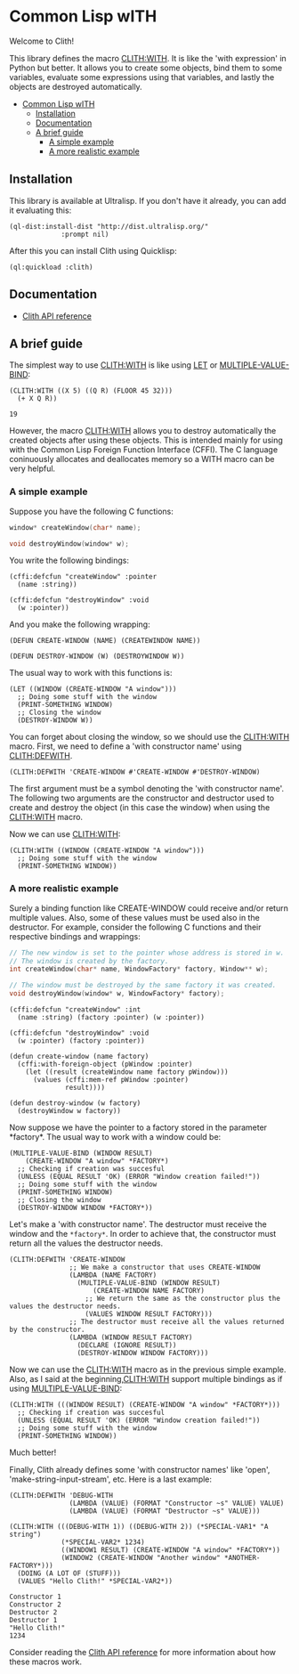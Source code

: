 <h1 id="header:ADP:HEADERTAG0">Common Lisp wITH</h1>

Welcome to Clith\!

This library defines the macro <a href="/docs/api.md#function:CLITH:WITH">CLITH:WITH</a>\. It is like the \'with expression\' in Python but better\. It allows you to create some objects\, bind them to some variables\, evaluate some expressions using that variables\, and lastly the objects are destroyed automatically\.

* <a href="/README.md#header:ADP:HEADERTAG0">Common Lisp wITH</a>
  * <a href="/README.md#header:ADP:HEADERTAG1">Installation</a>
  * <a href="/README.md#header:ADP:HEADERTAG2">Documentation</a>
  * <a href="/README.md#header:ADP:HEADERTAG3">A brief guide</a>
    * <a href="/README.md#header:ADP:HEADERTAG4">A simple example</a>
    * <a href="/README.md#header:ADP:HEADERTAG5">A more realistic example</a>

<h2 id="header:ADP:HEADERTAG1">Installation</h2>

This library is available at Ultralisp\. If you don\'t have it already\, you can add it evaluating this\:

`````Lisp
(ql-dist:install-dist "http://dist.ultralisp.org/"
			 :prompt nil)
`````

After this you can install Clith using Quicklisp\:

`````Lisp
(ql:quickload :clith)
`````

<h2 id="header:ADP:HEADERTAG2">Documentation</h2>

* <a href="/docs/api.md#header:CLITH:API-REFERENCE-HEADER">Clith API reference</a>

<h2 id="header:ADP:HEADERTAG3">A brief guide</h2>

The simplest way to use <a href="/docs/api.md#function:CLITH:WITH">CLITH:WITH</a> is like using [LET](http://www.lispworks.com/reference/HyperSpec/Body/s_let_l.htm) or [MULTIPLE\-VALUE\-BIND](http://www.lispworks.com/reference/HyperSpec/Body/m_multip.htm)\:

```Lisp
(CLITH:WITH ((X 5) ((Q R) (FLOOR 45 32)))
  (+ X Q R))

19
```

However\, the macro <a href="/docs/api.md#function:CLITH:WITH">CLITH:WITH</a> allows you to destroy automatically the created objects after using these objects\. This is intended mainly for using with the Common Lisp Foreign Function Interface \(CFFI\)\. The C language coninuously allocates and deallocates memory so a WITH macro can be very helpful\.

<h3 id="header:ADP:HEADERTAG4">A simple example</h3>

Suppose you have the following C functions\:

`````C
window* createWindow(char* name);

void destroyWindow(window* w);
`````

You write the following bindings\:

`````Lisp
(cffi:defcfun "createWindow" :pointer
  (name :string))

(cffi:defcfun "destroyWindow" :void
  (w :pointer))
`````

And you make the following wrapping\:

`````Lisp
(DEFUN CREATE-WINDOW (NAME) (CREATEWINDOW NAME))

(DEFUN DESTROY-WINDOW (W) (DESTROYWINDOW W))
`````

The usual way to work with this functions is\:

`````Lisp
(LET ((WINDOW (CREATE-WINDOW "A window")))
  ;; Doing some stuff with the window
  (PRINT-SOMETHING WINDOW)
  ;; Closing the window
  (DESTROY-WINDOW W))
`````

You can forget about closing the window\, so we should use the <a href="/docs/api.md#function:CLITH:WITH">CLITH:WITH</a> macro\. First\, we need to define a \'with constructor name\' using <a href="/docs/api.md#function:CLITH:DEFWITH">CLITH:DEFWITH</a>\.

`````Lisp
(CLITH:DEFWITH 'CREATE-WINDOW #'CREATE-WINDOW #'DESTROY-WINDOW)
`````

The first argument must be a symbol denoting the \'with constructor name\'\. The following two arguments are the constructor and destructor used to create and destroy the object \(in this case the window\) when using the <a href="/docs/api.md#function:CLITH:WITH">CLITH:WITH</a> macro\.

Now we can use <a href="/docs/api.md#function:CLITH:WITH">CLITH:WITH</a>\:

`````Lisp
(CLITH:WITH ((WINDOW (CREATE-WINDOW "A window")))
  ;; Doing some stuff with the window
  (PRINT-SOMETHING WINDOW))
`````

<h3 id="header:ADP:HEADERTAG5">A more realistic example</h3>

Surely a binding function like CREATE\-WINDOW could receive and\/or return multiple values\. Also\, some of these values must be used also in the destructor\. For example\, consider the following C functions and their respective bindings and wrappings\:

`````C
// The new window is set to the pointer whose address is stored in w.
// The window is created by the factory.
int createWindow(char* name, WindowFactory* factory, Window** w);

// The window must be destroyed by the same factory it was created.
void destroyWindow(window* w, WindowFactory* factory);
`````

`````Lisp
(cffi:defcfun "createWindow" :int
  (name :string) (factory :pointer) (w :pointer))

(cffi:defcfun "destroyWindow" :void
  (w :pointer) (factory :pointer))
`````

`````Lisp
(defun create-window (name factory)
  (cffi:with-foreign-object (pWindow :pointer)
    (let ((result (createWindow name factory pWindow)))
      (values (cffi:mem-ref pWindow :pointer)
              result))))

(defun destroy-window (w factory)
  (destroyWindow w factory))
`````

Now suppose we have the pointer to a factory stored in the parameter \*factory\*\. The usual way to work with a window could be\:

`````Lisp
(MULTIPLE-VALUE-BIND (WINDOW RESULT)
    (CREATE-WINDOW "A window" *FACTORY*)
  ;; Checking if creation was succesful
  (UNLESS (EQUAL RESULT 'OK) (ERROR "Window creation failed!"))
  ;; Doing some stuff with the window
  (PRINT-SOMETHING WINDOW)
  ;; Closing the window
  (DESTROY-WINDOW WINDOW *FACTORY*))
`````

Let\'s make a \'with constructor name\'\. The destructor must receive the window and the ``` *factory* ```\. In order to achieve that\, the constructor must return all the values the destructor needs\.

`````Lisp
(CLITH:DEFWITH 'CREATE-WINDOW
               ;; We make a constructor that uses CREATE-WINDOW
               (LAMBDA (NAME FACTORY)
                 (MULTIPLE-VALUE-BIND (WINDOW RESULT)
                     (CREATE-WINDOW NAME FACTORY)
                   ;; We return the same as the constructor plus the values the destructor needs.
                   (VALUES WINDOW RESULT FACTORY)))
               ;; The destructor must receive all the values returned by the constructor.
               (LAMBDA (WINDOW RESULT FACTORY)
                 (DECLARE (IGNORE RESULT))
                 (DESTROY-WINDOW WINDOW FACTORY)))
`````

Now we can use the <a href="/docs/api.md#function:CLITH:WITH">CLITH:WITH</a> macro as in the previous simple example\. Also\, as I said at the
beginning\,<a href="/docs/api.md#function:CLITH:WITH">CLITH:WITH</a> support multiple bindings as if using [MULTIPLE\-VALUE\-BIND](http://www.lispworks.com/reference/HyperSpec/Body/m_multip.htm)\:

`````Lisp
(CLITH:WITH (((WINDOW RESULT) (CREATE-WINDOW "A window" *FACTORY*)))
  ;; Checking if creation was succesful
  (UNLESS (EQUAL RESULT 'OK) (ERROR "Window creation failed!"))
  ;; Doing some stuff with the window
  (PRINT-SOMETHING WINDOW))
`````

Much better\!

Finally\, Clith already defines some \'with constructor names\' like \'open\'\, \'make\-string\-input\-stream\'\, etc\. Here is a last example\:

`````Lisp
(CLITH:DEFWITH 'DEBUG-WITH
               (LAMBDA (VALUE) (FORMAT "Constructor ~s" VALUE) VALUE)
               (LAMBDA (VALUE) (FORMAT "Destructor ~s" VALUE)))

(CLITH:WITH (((DEBUG-WITH 1)) ((DEBUG-WITH 2)) (*SPECIAL-VAR1* "A string")
             (*SPECIAL-VAR2* 1234)
             ((WINDOW1 RESULT) (CREATE-WINDOW "A window" *FACTORY*))
             (WINDOW2 (CREATE-WINDOW "Another window" *ANOTHER-FACTORY*)))
  (DOING (A LOT OF (STUFF)))
  (VALUES "Hello Clith!" *SPECIAL-VAR2*))
`````

`````Text
Constructor 1
Constructor 2
Destructor 2
Destructor 1
"Hello Clith!"
1234
`````

Consider reading the <a href="/docs/api.md#header:CLITH:API-REFERENCE-HEADER">Clith API reference</a> for more information about how these macros work\.

